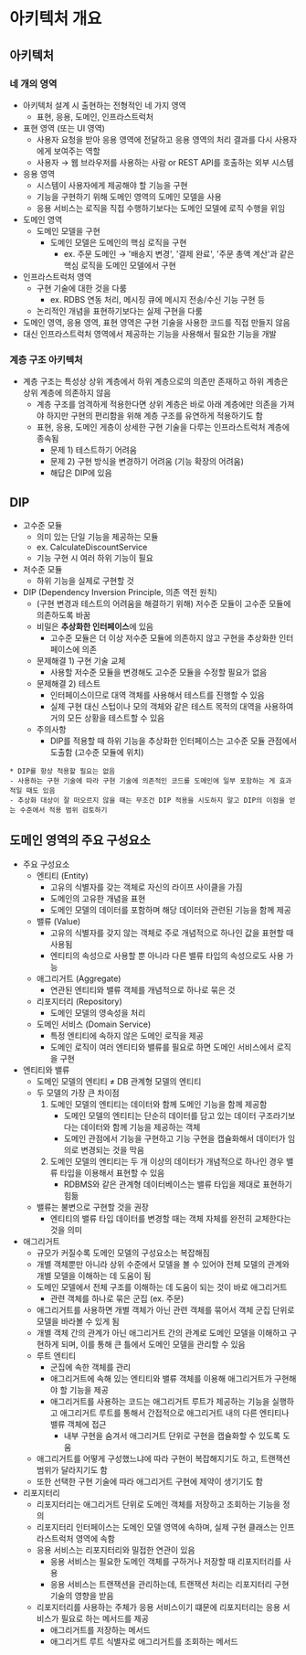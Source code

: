 # 아키텍처 개요

## 아키텍처

### 네 개의 영역
- 아키텍처 설계 시 출현하는 전형적인 네 가지 영역
  - 표현, 응용, 도메인, 인프라스트럭처
- 표현 영역 (또는 UI 영역)
  - 사용자 요청을 받아 응용 영역에 전달하고 응용 영역의 처리 결과를 다시 사용자에게 보여주는 역할
  - 사용자 → 웹 브라우저를 사용하는 사람 or REST API를 호출하는 외부 시스템
- 응용 영역
  - 시스템이 사용자에게 제공해야 할 기능을 구현
  - 기능을 구현하기 위해 도메인 영역의 도메인 모델을 사용
  - 응용 서비스는 로직을 직접 수행하기보다는 도메인 모델에 로직 수행을 위임
- 도메인 영역
  - 도메인 모델을 구현
    - 도메인 모델은 도메인의 핵심 로직을 구현
      - ex. 주문 도메인 → '배송지 변경', '결제 완료', '주문 총액 계산'과 같은 핵심 로직을 도메인 모델에서 구현
- 인프라스트럭처 영역
  - 구현 기술에 대한 것을 다룸
    - ex. RDBS 연동 처리, 메시징 큐에 메시지 전송/수신 기능 구현 등
  - 논리적인 개념을 표현하기보다는 실제 구현을 다룸
- 도메인 영역, 응용 영역, 표현 영역은 구현 기술을 사용한 코드를 직접 만들지 않음
- 대신 인프라스트럭처 영역에서 제공하는 기능을 사용해서 필요한 기능을 개발

### 계층 구조 아키텍처
- 계층 구조는 특성상 상위 계층에서 하위 계층으로의 의존만 존재하고 하위 계층은 상위 계층에 의존하지 않음
  - 계층 구조를 엄격하게 적용한다면 상위 계층은 바로 아래 계층에만 의존을 가져야 하지만 구현의 편리함을 위해 계층 구조를 유연하게 적용하기도 함
  - 표현, 응용, 도메인 게층이 상세한 구현 기술을 다루는 인프라스트럭처 계층에 종속됨
    - 문제 1) 테스트하기 어려움
    - 문제 2) 구현 방식을 변경하기 어려움 (기능 확장의 어려움)
    - 해답은 DIP에 있음

## DIP
- 고수준 모듈
  - 의미 있는 단일 기능을 제공하는 모듈
  - ex. CalculateDiscountService
  - 기능 구현 시 여러 하위 기능이 필요
- 저수준 모듈 
  - 하위 기능을 실제로 구현할 것
- DIP (Dependency Inversion Principle, 의존 역전 원칙)
  - (구현 변경과 테스트의 어려움을 해결하기 위해) 저수준 모듈이 고수준 모듈에 의존하도록 바꿈
  - 비밀은 **추상화한 인터페이스**에 있음
    - 고수준 모듈은 더 이상 저수준 모듈에 의존하지 않고 구현을 추상화한 인터페이스에 의존
  - 문제해결 1) 구현 기술 교체
    - 사용할 저수준 모듈을 변경해도 고수준 모듈을 수정할 필요가 없음
  - 문제해결 2) 테스트
    - 인터페이스이므로 대역 객체를 사용해서 테스트를 진행할 수 있음
    - 실제 구현 대신 스텁이나 모의 객체와 같은 테스트 목적의 대역을 사용하여 거의 모든 상황을 테스트할 수 있음
  - 주의사항
    - DIP를 적용할 때 하위 기능을 추상화한 인터페이스는 고수준 모듈 관점에서 도출함 (고수준 모듈에 위치)
```text
* DIP를 항상 적용할 필요는 없음
- 사용하는 구현 기술에 따라 구현 기술에 의존적인 코드를 도메인에 일부 포함하는 게 효과적일 때도 있음
- 추상화 대상이 잘 떠오르지 않을 때는 무조건 DIP 적용을 시도하지 말고 DIP의 이점을 얻는 수준에서 적용 범위 검토하기
```

## 도메인 영역의 주요 구성요소
- 주요 구성요소
  - 엔티티 (Entity)
    - 고유의 식별자를 갖는 객체로 자신의 라이프 사이클을 가짐
    - 도메인의 고유한 개념을 표현
    - 도메인 모델의 데이터를 포함하며 해당 데이터와 관련된 기능을 함께 제공
  - 밸류 (Value)
    - 고유의 식별자를 갖지 않는 객체로 주로 개념적으로 하나인 값을 표현할 때 사용됨
    - 엔티티의 속성으로 사용할 뿐 아니라 다른 밸류 타입의 속성으로도 사용 가능
  - 애그리거트 (Aggregate)
    - 연관된 엔티티와 밸류 객체를 개념적으로 하나로 묶은 것
  - 리포지터리 (Repository)
    - 도메인 모델의 영속성을 처리
  - 도메인 서비스 (Domain Service)
    - 특정 엔티티에 속하지 않은 도메인 로직을 제공
    - 도메인 로직이 여러 엔티티와 밸류를 필요로 하면 도메인 서비스에서 로직을 구현
- 엔티티와 밸류
  - 도메인 모델의 엔티티 ≠ DB 관계형 모델의 엔티티
  - 두 모델의 가장 큰 차이점
    1) 도메인 모델의 엔티티는 데이터와 함께 도메인 기능을 함께 제공함 
       - 도메인 모델의 엔티티는 단순히 데이터를 담고 있는 데이터 구조라기보다는 데이터와 함께 기능을 제공하는 객체
       - 도메인 관점에서 기능을 구현하고 기능 구현을 캡슐화해서 데이터가 임의로 변경되는 것을 막음
    2) 도메인 모델의 엔티티는 두 개 이상의 데이터가 개념적으로 하나인 경우 밸류 타입을 이용해서 표현할 수 있음
       - RDBMS와 같은 관계형 데이터베이스는 밸류 타입을 제대로 표현하기 힘듦
  - 밸류는 불변으로 구현할 것을 권장
    - 엔티티의 밸류 타입 데이터를 변경할 때는 객체 자체를 완전히 교체한다는 것을 의미
- 애그리거트
  - 규모가 커질수록 도메인 모델의 구성요소는 복잡해짐
  - 개별 객체뿐만 아니라 상위 수준에서 모델을 볼 수 있어야 전체 모델의 관계와 개별 모델을 이해하는 데 도움이 됨
  - 도메인 모델에서 전체 구조를 이해하는 데 도움이 되는 것이 바로 애그리거트
    - 관련 객체를 하나로 묶은 군집 (ex. 주문)
  - 애그리거트를 사용하면 개별 객체가 아닌 관련 객체를 묶어서 객체 군집 단위로 모델을 바라볼 수 있게 됨
  - 개별 객체 간의 관계가 아닌 애그리거트 간의 관계로 도메인 모델을 이해하고 구현하게 되며, 이를 통해 큰 틀에서 도메인 모델을 관리할 수 있음
  - 루트 엔티티
    - 군집에 속한 객체를 관리
    - 애그리거트에 속해 있는 엔티티와 밸류 객체를 이용해 애그리거트가 구현해야 할 기능을 제공
    - 애그리거트를 사용하는 코드는 애그리거트 루트가 제공하는 기능을 실행하고 애그리거트 루트를 통해서 간접적으로 애그리거트 내의 다른 엔티티나 밸류 객체에 접근
      - 내부 구현을 숨겨서 애그리거트 단위로 구현을 캡슐화할 수 있도록 도움
  - 애그리거트를 어떻게 구성했느냐에 따라 구현이 복잡해지기도 하고, 트랜잭션 범위가 달라지기도 함
  - 또한 선택한 구현 기술에 따라 애그리거트 구현에 제약이 생기기도 함
- 리포지터리
  - 리포지터리는 애그리거트 단위로 도메인 객체를 저장하고 조회하는 기능을 정의
  - 리포지터리 인터페이스는 도메인 모델 영역에 속하며, 실제 구현 클래스는 인프라스트럭처 영역에 속함
  - 응용 서비스는 리포지터리와 밀접한 연관이 있음
    - 응용 서비스는 필요한 도메인 객체를 구하거나 저장할 때 리포지터리를 사용
    - 응용 서비스는 트랜잭션을 관리하는데, 트랜잭션 처리는 리포지터리 구현 기술의 영향을 받음
  - 리포지터리를 사용하는 주체가 응용 서비스이기 떄문에 리포지터리는 응용 서비스가 필요로 하는 메서드를 제공
    - 애그리거트를 저장하는 메서드
    - 애그리거트 루트 식별자로 애그리거트를 조회하는 메서드